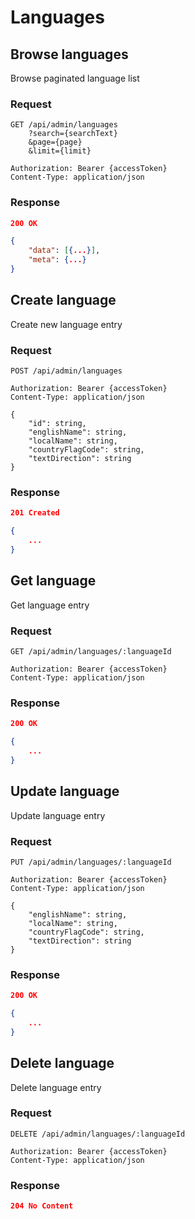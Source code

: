 # Languages

## Browse languages

Browse paginated language list

### Request

```http
GET /api/admin/languages
    ?search={searchText}
    &page={page}
    &limit={limit}

Authorization: Bearer {accessToken}
Content-Type: application/json
```

### Response

```json
200 OK

{
    "data": [{...}],
    "meta": {...}
}
```

## Create language

Create new language entry

### Request

```http
POST /api/admin/languages

Authorization: Bearer {accessToken}
Content-Type: application/json

{
    "id": string,
    "englishName": string,
    "localName": string,
    "countryFlagCode": string,
    "textDirection": string
}
```

### Response

```json
201 Created

{
    ...
}
```

## Get language

Get language entry

### Request

```http
GET /api/admin/languages/:languageId

Authorization: Bearer {accessToken}
Content-Type: application/json
```

### Response

```json
200 OK

{
    ...
}
```

## Update language

Update language entry

### Request

```http
PUT /api/admin/languages/:languageId

Authorization: Bearer {accessToken}
Content-Type: application/json

{
    "englishName": string,
    "localName": string,
    "countryFlagCode": string,
    "textDirection": string
}
```

### Response

```json
200 OK

{
    ...
}
```

## Delete language

Delete language entry

### Request

```http
DELETE /api/admin/languages/:languageId

Authorization: Bearer {accessToken}
Content-Type: application/json
```

### Response

```json
204 No Content
```
